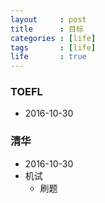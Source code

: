 ```yaml
---
layout     : post
title      : 目标
categories : [life]
tags       : [life]
life       : true
---
```


### TOEFL
- 2016-10-30

### 清华
- 2016-10-30
- 机试
  - 刷题
